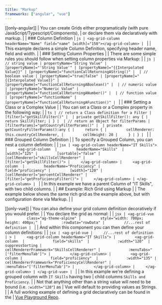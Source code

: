 ```yaml
---
title: "Markup"
frameworks: ["angular", "vue"]
---
```


[[only-angular]]
| You can create Grids either programatically (with pure JavaScript/Typescript/Components), 
| or declare them via declaratively with markup.
| 
| ### Column Definition
| ```js
| <ag-grid-column headerName="Name" field="name" [width]="150"></ag-grid-column>
| ```
| 
| This example declares a simple Column Definition, specifying header name, field and width.
| 
| ### Setting Column Properties
| 
| There are some simple rules you should follow when setting column properties via Markup:
| 
| ```js
| // string value
| propertyName="String Value"
| [propertyName]="'String Value'"
| [propertyName]="{{Interpolated Value}}"
| [propertyName]="functionCallReturningAString()"
| 
| // boolean value
| [propertyName]="true|false"
| [propertyName]="{{Interpolated Value}}"
| [propertyName]="functionCallReturningABoolean()"
| 
| // numeric value
| [propertyName]="Numeric Value"
| [propertyName]="functionCallReturningANumber()"
| 
| // function value
| [propertyName]="functionName"
| [propertyName]="functionCallReturningAFunction()"
| ```
| 
| ### Setting a Class or a Complex Value
| 
| You can set a Class or a Complex property in the following way:
| 
| ```ts
| // return a Class definition for a Filter
| [filter]="getSkillFilter()"
| 
| private getSkillFilter(): any {
|     return SkillFilter;
| }
| 
| // return an Object for filterParams
| [filterParams]="getCountryFilterParams()"
| 
| private getCountryFilterParams():any {
|     return {
|         cellRenderer: this.countryCellRenderer,
|         cellHeight: 20
|     }
| }
| ```
| 
| ### Grouped Column Definition
| 
| To specify a Grouped Column, you can nest a column defintion:
| 
| ```jsx
| <ag-grid-column headerName="IT Skills">
|     <ag-grid-column 
|         headerName="Skills" 
|         [width]="125"
|         [sortable]="false"
|         [cellRenderer]="skillsCellRenderer"
|         [filter]="getSkillFilter()">
|     </ag-grid-column>
|     <ag-grid-column 
|         headerName="Proficiency"
|         field="proficiency"
|         [width]="120"
|         [cellRenderer]="percentCellRenderer"
|         [filter]="getProficiencyFilter()">
|     </ag-grid-column>
| </ag-grid-column>
| ```
| 
| In this example we have a parent Column of "IT Skills", with two child columns.
| 
| ## Example: Rich Grid using Markup
| 
| The example below shows the same rich grid as the example above, but with configuration done via Markup.
|
| <grid-example title='Grid Customised for Accessibility' name='angular-rich-grid-markup' type='angular' options='{ "enterprise": true, "exampleHeight": 525, "showResult": true, "extras": ["fontawesome", "bootstrap"] }'></grid-example>

[[only-vue]]
| You can also define your grid column definition decoratively if you would prefer.
| 
| You declare the grid as normal:
| 
| ```jsx
| <ag-grid-vue
|         class="ag-theme-alpine"
|         style="width: 700px; height: 400px;"
|         :rowData="rowData"
|         //...rest of definition
| ```
| 
| And within this component you can then define your column definitions:
| 
| ```jsx
| <ag-grid-vue
|     //...rest of definition
| >
|     <ag-grid-column headerName="IT Skills">
|         <ag-grid-column 
|             field="skills" 
|             :width="120" 
|             suppressSorting
|             cellRendererFramework="SkillsCellRenderer"
|             :menuTabs="['filterMenuTab']">
|         </ag-grid-column>
|         <ag-grid-column
|             field="proficiency" 
|             :width="135"
|             cellRendererFramework="ProficiencyCellRenderer"
|             :menuTabs="['filterMenuTab']">
|         </ag-grid-column>
|     </ag-grid-column>
| </ag-grid-vue>
| ```
| 
| In this example we're defining a grouped column with `IT Skills` having two 
| child columns `Skills and Proficiency`.
| 
| Not that anything other than a string value will need to be bound (i.e. `:width="120"`) as 
| Vue will default to providing values as Strings.
| 
| A full working example of defining a grid declaratively can be found in the 
| [Vue Playground Repo](https://github.com/seanlandsman/ag-grid-vue-playground).
